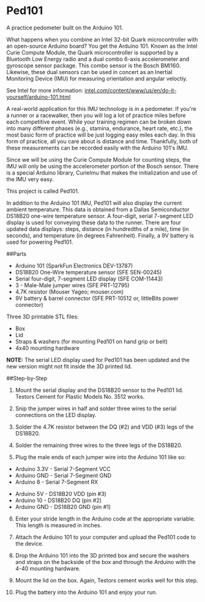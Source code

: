 # Ped101
A practice pedometer built on the Arduino 101.

What happens when you combine an Intel 32-bit Quark microcontroller with an open-source Arduino board? You get the Arduino 101. Known as the Intel Curie Compute Module, the Quark microcontroller is supported by a Bluetooth Low Energy radio and a dual combo 6-axis accelerometer and gyroscope sensor package. This combo sensor is the Bosch BMI160. Likewise, these dual sensors can be used in concert as an Inertial Monitoring Device (IMU) for measuring orientation and angular veloctiy.

See Intel for more information:
<a href=intel.com/content/www/us/en/do-it-yourself/arduino-101.html>intel.com/content/www/us/en/do-it-yourself/arduino-101.html</a>

A real-world application for this IMU technology is in a pedometer. If you're a runner or a racewalker, then you will log a lot of practice miles before each competitive event. While your training regimen can be broken down into many different phases (e.g., stamina, endurance, heart rate, etc.), the most basic form of practice will be just logging easy miles each day. In this form of practice, all you care about is distance and time. Thankfully, both of these measurements can be recorded easily with the Arduino 101's IMU.

Since we will be using the Curie Compute Module for counting steps, the IMU will only be using the accelerometer portion of the Bosch sensor. There is a special Arduino library, CurieImu that makes the initialization and use of the IMU very easy.

This project is called Ped101.

In addition to the Arduino 101 IMU, Ped101 will also display the current ambient temperature. This data is obtained from a Dallas Semiconductor DS18B20 one-wire temperature sensor. A four-digit, serial 7-segment LED display is used for conveying these data to the runner. There are four updated data displays: steps, distance (in hundredths of a mile), time (in seconds), and temperature (in degrees Fahrenheit). Finally, a 9V battery is used for powering Ped101.

##Parts
<ul>
<li>Arduino 101 (SparkFun Electronics DEV-13787)
<li>DS18B20 One-Wire temperature sensor (SFE SEN-00245)
<li>Serial four-digit, 7-segment LED display (SFE COM-11443)
<li>3 - Male-Male jumper wires (SFE PRT-12795)
<li>4.7K resistor (Mouser Yageo; mouser.com)
<li>9V battery & barrel connector (SFE PRT-10512 or, littleBits power connector)
</ul>
Three 3D printable STL files:
<ul>
<li>Box
<li>Lid
<li>Straps & washers (for mounting Ped101 on hand grip or belt)
<li>4x40 mounting hardware
</ul>
<b>NOTE:</b> The serial LED display used for Ped101 has been updated and the new version might not fit inside the 3D printed lid.

##Step-by-Step

1. Mount the serial display and the DS18B20 sensor to the Ped101 lid. Testors Cement for Plastic Models No. 3512 works.

2. Snip the jumper wires in half and solder three wires to the serial connections on the LED display.

3. Solder the 4.7K resistor between the DQ (#2) and VDD (#3) legs of the DS18B20.

4. Solder the remaining three wires to the three legs of the DS18B20.

5. Plug the male ends of each jumper wire into the Arduino 101 like so:

<ul>
<li>Arduino 3.3V - Serial 7-Segment VCC
<li>Arduino GND - Serial 7-Segment GND 
<li>Arduino 8 - Serial 7-Segment RX
</ul>
<ul>
<li>Arduino 5V - DS18B20 VDD (pin #3)
<Li>Arduino 10 - DS18B20 DQ (pin #2)
<li>Arduino GND - DS18B20 GND (pin #1)
</ul>

6. Enter your stride length in the Arduino code at the appropriate variable. This length is measured in inches.

7. Attach the Arduino 101 to your computer and upload the Ped101 code to the device.

8. Drop the Arduino 101 into the 3D printed box and secure the washers and straps on the backside of the box and through the Arduino with the 4-40 mounting hardware.

9. Mount the lid on the box. Again, Testors cement works well for this step.

10. Plug the battery into the Arduino 101 and enjoy your run.
